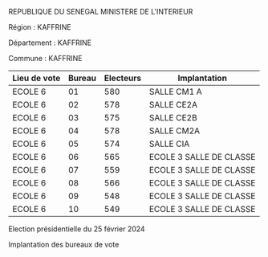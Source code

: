 REPUBLIQUE DU SENEGAL MINISTERE DE L'INTERIEUR

Région : KAFFRINE

Département : KAFFRINE

Commune : KAFFRINE

| Lieu de vote | Bureau | Electeurs | Implantation |
| - | - | - | - |
| ECOLE 6 | 01 | 580 | SALLE CM1 A |
| ECOLE 6 | 02 | 578 | SALLE CE2A |
| ECOLE 6 | 03 | 575 | SALLE CE2B |
| ECOLE 6 | 04 | 578 | SALLE CM2A |
| ECOLE 6 | 05 | 574 | SALLE CIA |
| ECOLE 6 | 06 | 565 | ECOLE 3 SALLE DE CLASSE |
| ECOLE 6 | 07 | 559 | ECOLE 3 SALLE DE CLASSE |
| ECOLE 6 | 08 | 566 | ECOLE 3 SALLE DE CLASSE |
| ECOLE 6 | 09 | 548 | ECOLE 3 SALLE DE CLASSE |
| ECOLE 6 | 10 | 549 | ECOLE 3 SALLE DE CLASSE |

<!-- PageNumber="6/11" -->

Election présidentielle du 25 février 2024

Implantation des bureaux de vote
